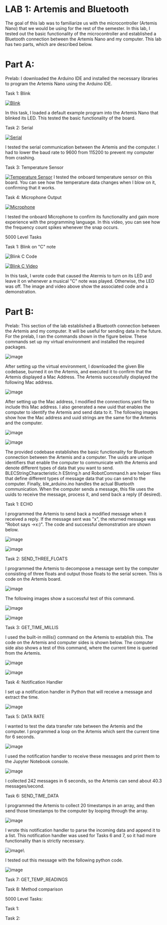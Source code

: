 # LAB 1: Artemis and Bluetooth
The goal of this lab was to familiarize us with the microcontroller (Artemis Nano) that we would be using for the rest of the semester. In this lab, I tested out the basic functionality of the microcontroller and established a Bluetooth connection between the Artemis Nano and my computer. This lab has two parts, which are described below.

# Part A:
Prelab: I downloaded the Arduino IDE and installed the necessary libraries to program the Artemis Nano using the Arduino IDE. 

Task 1: Blink

[![Blink](https://youtube.com/shorts/03luXKfBtho?feature=share/0.jpg)](https://youtube.com/shorts/03luXKfBtho?feature=share)

In this task, I loaded a default example program into the Artemis Nano that blinked its LED. This tested the basic functionality of the board. 

Task 2: Serial

[![Serial](https://youtu.be/W-cWZUY_tTY/0.jpg)](https://youtu.be/W-cWZUY_tTY)

I tested the serial communication between the Artemis and the computer. I had to lower the baud rate to 9600 from 115200 to prevent my computer from crashing.

Task 3: Temperature Sensor

[![Temperature Sensor](https://youtu.be/ZFbKsTz90jE/0.jpg)](https://youtu.be/ZFbKsTz90jE)
I tested the onboard temperature sensor on this board. You can see how the temperature data changes when I blow on it, confirming that it works. 

Task 4: Microphone Output

[![Microphone](https://youtu.be/Vjr9ALpmdrc/0.jpg)](https://youtu.be/Vjr9ALpmdrc)

I tested the onboard Microphone to confirm its functionality and gain more experience with the programming language. In this video, you can see how the frequency count spikes whenever the snap occurs. 

5000 Level Tasks

Task 1: Blink on "C" note

![Blink C Code](https://github.com/user-attachments/assets/15cfe333-2fb6-40f2-a185-c1eac448ab0c)

[![Blink C Video](https://youtube.com/shorts/VY-fb7THgdQ?feature=share/0.jpg)](https://youtube.com/shorts/VY-fb7THgdQ?feature=share)

In this task, I wrote code that caused the Atermis to turn on its LED and leave it on whenever a musical "C" note was played. Otherwise, the LED was off. The image and video above show the associated code and a demonstration. 



# Part B:

Prelab: This section of the lab established a Bluetooth connection between the Artemis and my computer. It will be useful for sending data in the future. For the prelab, I ran the commands shown in the figure below. These commands set up my virtual environment and installed the required packages. 

![image](https://github.com/user-attachments/assets/c4176822-2773-4629-8c25-4700cc630acb)

After setting up the virtual environment, I downloaded the given Ble codebase, burned it on the Artemis, and executed it to confirm that the Artemis displayed a Mac Address. The Artemis successfully displayed the following Mac address. 

![image](https://github.com/user-attachments/assets/f6be6483-9110-43e0-b813-3d05f5002965)

After setting up the Mac address, I modified the connections.yaml file to include this Mac address. I also generated a new uuid that enables the computer to identify the Artemis and send data to it. The following images show how the Mac address and uuid strings are the same for the Artemis and the computer. 

![image](https://github.com/user-attachments/assets/d814f4ac-91f3-48c4-aba6-1138a8d2ace4)   

![image](https://github.com/user-attachments/assets/8658af19-5ec1-4a83-93df-4dc0567ebd88)


The provided codebase establishes the basic functionality for Bluetooth connection between the Artemis and a computer.  The uuids are unique identifiers that enable the computer to communicate with the Artemis and denote different types of data that you want to send. BLECStringCharacteristic.h EString.h and RobotCommand.h are helper files that define different types of message data that you can send to the computer. Finally, ble_arduino.ino handles the actual Bluetooth communication. When the computer sends a message, this file uses the uuids to receive the message, process it, and send back a reply (if desired). 

Task 1: ECHO

I programmed the Artemis to send back a modified message when it received a reply. If the message sent was "x", the returned message was "Robot says ->x:)". The code and successful demonstration are shown below. 

![image](https://github.com/user-attachments/assets/5f3b7a6d-b397-4f46-a317-25d6c1a62faf)

![image](https://github.com/user-attachments/assets/c25ed099-22ae-4d5d-b190-eb56540835e0)

Task 2: SEND_THREE_FLOATS

I programmed the Artemis to decompose a message sent by the computer consisting of three floats and output those floats to the serial screen. This is code on the Artemis board.

![image](https://github.com/user-attachments/assets/dc3727b2-8008-4eae-91e7-4f76cab790d5)

The following images show a successful test of this command. 

![image](https://github.com/user-attachments/assets/50630503-d791-487d-bb83-79f5654ad9be)

![image](https://github.com/user-attachments/assets/2a5526f2-069a-4b04-b4da-241127812b0d)

Task 3: GET_TIME_MILLIS

I used the built-in millis() command on the Artemis to establish this. The code on the Artemis and computer sides is shown below. The computer side also shows a test of this command, where the current time is queried from the Artemis. 

![image](https://github.com/user-attachments/assets/d9b3ceba-8f6d-4ade-9948-c4d4424cb629)

![image](https://github.com/user-attachments/assets/04291a20-a5ab-47b5-839e-611dc8b1ed3f)

Task 4: Notification Handler

I set up a notification handler in Python that will receive a message and extract the time.  

![image](https://github.com/user-attachments/assets/8af4f393-1c05-4a03-a264-1d532bab3529)

Task 5: DATA RATE

I wanted to test the data transfer rate between the Artemis and the computer. I programmed a loop on the Artemis which sent the current time for 6 seconds. 

![image](https://github.com/user-attachments/assets/4f558205-f1ce-424d-b76e-ba0f939d0a0b)

I used the notification handler to receive these messages and print them to the Jupyter Notebook console. 

![image](https://github.com/user-attachments/assets/fa045aca-80eb-4dce-b1cd-dddb0b1832a9)

I collected 242 messages in 6 seconds, so the Artemis can send about 40.3 messages/second. 

Task 6: SEND_TIME_DATA

I programmed the Artemis to collect 20 timestamps in an array, and then send those timestamps to the computer by looping through the array. 

![image](https://github.com/user-attachments/assets/28ff837a-efba-4cdf-8013-4d3b412665ea)

I wrote this notification handler to parse the incoming data and append it to a list. This notification handler was used for Tasks 6 and 7, so it had more functionality than is strictly necessary. 

![image](https://github.com/user-attachments/assets/e0affb00-89cc-43ee-9215-fe093bd5cff5)\

I tested out this message with the following python code. 

![image](https://github.com/user-attachments/assets/8548af49-f13a-4acb-98d5-6c5dbbc6c19f)



Task 7: GET_TEMP_READINGS

Task 8: Method comparison

5000 Level Tasks:

Task 1:

Task 2:





